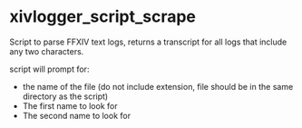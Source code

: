 # xivlogger_script_scrape
Script to parse FFXIV text logs, returns a transcript for all logs that include any two characters.

script will prompt for: 
- the name of the file (do not include extension, file should be in the same directory as the script)
- The first name to look for
- The second name to look for
